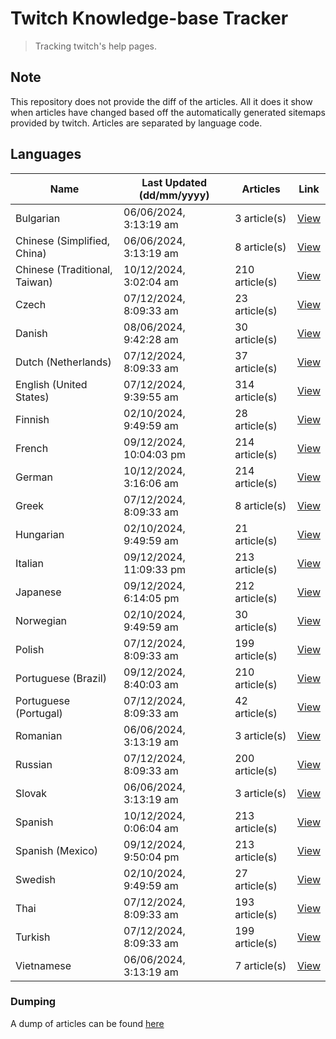 # Twitch Knowledge-base Tracker
> Tracking twitch's help pages. 

## Note
This repository does not provide the diff of the articles. All it does it show when articles have changed based
off the automatically generated sitemaps provided by twitch. Articles are separated by language code.

## Languages

| Name                          | Last Updated (dd/mm/yyyy) | Articles       | Link                   |
|-------------------------------|---------------------------|----------------|------------------------|
| Bulgarian                     | 06/06/2024, 3:13:19 am    | 3 article(s)   | [View](docs/bg.md)     |
| Chinese (Simplified, China)   | 06/06/2024, 3:13:19 am    | 8 article(s)   | [View](docs/zh_CN.md)  |
| Chinese (Traditional, Taiwan) | 10/12/2024, 3:02:04 am    | 210 article(s) | [View](docs/zh_TW.md)  |
| Czech                         | 07/12/2024, 8:09:33 am    | 23 article(s)  | [View](docs/cs.md)     |
| Danish                        | 08/06/2024, 9:42:28 am    | 30 article(s)  | [View](docs/da.md)     |
| Dutch (Netherlands)           | 07/12/2024, 8:09:33 am    | 37 article(s)  | [View](docs/nl_NL.md)  |
| English (United States)       | 07/12/2024, 9:39:55 am    | 314 article(s) | [View](docs/en_US.md)  |
| Finnish                       | 02/10/2024, 9:49:59 am    | 28 article(s)  | [View](docs/fi.md)     |
| French                        | 09/12/2024, 10:04:03 pm   | 214 article(s) | [View](docs/fr.md)     |
| German                        | 10/12/2024, 3:16:06 am    | 214 article(s) | [View](docs/de.md)     |
| Greek                         | 07/12/2024, 8:09:33 am    | 8 article(s)   | [View](docs/el.md)     |
| Hungarian                     | 02/10/2024, 9:49:59 am    | 21 article(s)  | [View](docs/hu.md)     |
| Italian                       | 09/12/2024, 11:09:33 pm   | 213 article(s) | [View](docs/it.md)     |
| Japanese                      | 09/12/2024, 6:14:05 pm    | 212 article(s) | [View](docs/ja.md)     |
| Norwegian                     | 02/10/2024, 9:49:59 am    | 30 article(s)  | [View](docs/no.md)     |
| Polish                        | 07/12/2024, 8:09:33 am    | 199 article(s) | [View](docs/pl.md)     |
| Portuguese (Brazil)           | 09/12/2024, 8:40:03 am    | 210 article(s) | [View](docs/pt_BR.md)  |
| Portuguese (Portugal)         | 07/12/2024, 8:09:33 am    | 42 article(s)  | [View](docs/pt_PT.md)  |
| Romanian                      | 06/06/2024, 3:13:19 am    | 3 article(s)   | [View](docs/ro.md)     |
| Russian                       | 07/12/2024, 8:09:33 am    | 200 article(s) | [View](docs/ru.md)     |
| Slovak                        | 06/06/2024, 3:13:19 am    | 3 article(s)   | [View](docs/sk.md)     |
| Spanish                       | 10/12/2024, 0:06:04 am    | 213 article(s) | [View](docs/es.md)     |
| Spanish (Mexico)              | 09/12/2024, 9:50:04 pm    | 213 article(s) | [View](docs/es_MX.md)  |
| Swedish                       | 02/10/2024, 9:49:59 am    | 27 article(s)  | [View](docs/sv.md)     |
| Thai                          | 07/12/2024, 8:09:33 am    | 193 article(s) | [View](docs/th.md)     |
| Turkish                       | 07/12/2024, 8:09:33 am    | 199 article(s) | [View](docs/tr.md)     |
| Vietnamese                    | 06/06/2024, 3:13:19 am    | 7 article(s)   | [View](docs/vi.md)     |

### Dumping
A dump of articles can be found [here](docs/RAW.md)